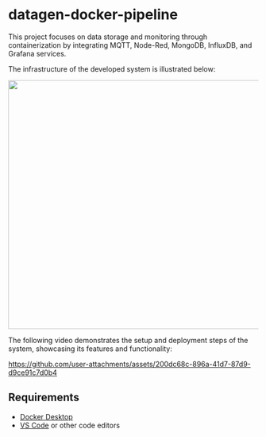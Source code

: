# datagen-docker-pipeline
This project focuses on data storage and monitoring through containerization by integrating MQTT, Node-Red, MongoDB, InfluxDB, and Grafana services.

The infrastructure of the developed system is illustrated below:

<p align="center">
<img src=https://github.com/ro-afonso/datagen-docker-pipeline/assets/93609933/9f4f5eb6-aae8-449d-ab87-fdc9381dc06f width="900" height="500">
</p>

The following video demonstrates the setup and deployment steps of the system, showcasing its features and functionality:

https://github.com/user-attachments/assets/200dc68c-896a-41d7-87d9-d9ce91c7d0b4

## Requirements
* [Docker Desktop](https://www.docker.com/products/docker-desktop)
* [VS Code](https://code.visualstudio.com/) or other code editors
